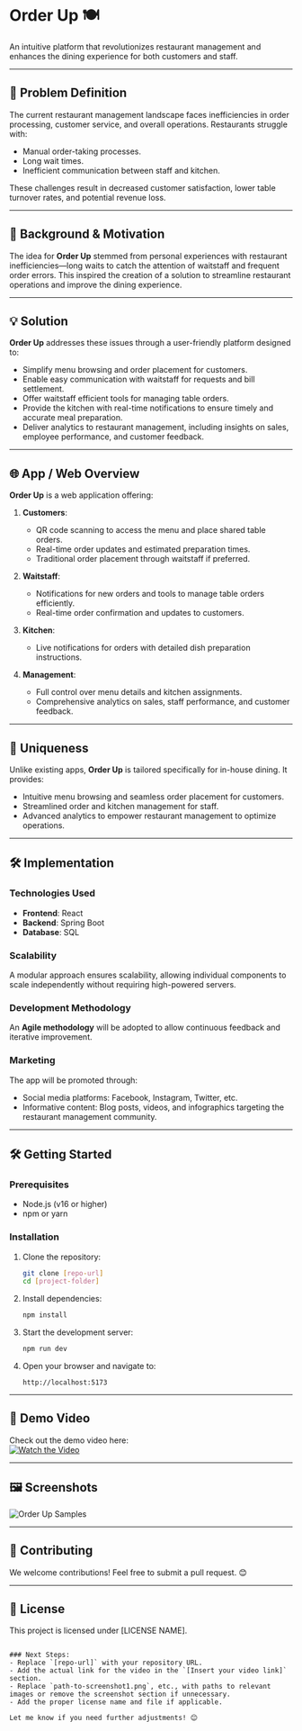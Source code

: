 # Order Up 🍽️  
An intuitive platform that revolutionizes restaurant management and enhances the dining experience for both customers and staff.

---

## 📖 Problem Definition  
The current restaurant management landscape faces inefficiencies in order processing, customer service, and overall operations. Restaurants struggle with:  
- Manual order-taking processes.  
- Long wait times.  
- Inefficient communication between staff and kitchen.  

These challenges result in decreased customer satisfaction, lower table turnover rates, and potential revenue loss.

---

## 🌟 Background & Motivation  
The idea for **Order Up** stemmed from personal experiences with restaurant inefficiencies—long waits to catch the attention of waitstaff and frequent order errors. This inspired the creation of a solution to streamline restaurant operations and improve the dining experience.

---

## 💡 Solution  
**Order Up** addresses these issues through a user-friendly platform designed to:  
- Simplify menu browsing and order placement for customers.  
- Enable easy communication with waitstaff for requests and bill settlement.  
- Offer waitstaff efficient tools for managing table orders.  
- Provide the kitchen with real-time notifications to ensure timely and accurate meal preparation.  
- Deliver analytics to restaurant management, including insights on sales, employee performance, and customer feedback.

---

## 🌐 App / Web Overview  
**Order Up** is a web application offering:  
1. **Customers**:  
   - QR code scanning to access the menu and place shared table orders.  
   - Real-time order updates and estimated preparation times.  
   - Traditional order placement through waitstaff if preferred.  

2. **Waitstaff**:  
   - Notifications for new orders and tools to manage table orders efficiently.  
   - Real-time order confirmation and updates to customers.  

3. **Kitchen**:  
   - Live notifications for orders with detailed dish preparation instructions.  

4. **Management**:  
   - Full control over menu details and kitchen assignments.  
   - Comprehensive analytics on sales, staff performance, and customer feedback.

---

## 🔑 Uniqueness  
Unlike existing apps, **Order Up** is tailored specifically for in-house dining. It provides:  
- Intuitive menu browsing and seamless order placement for customers.  
- Streamlined order and kitchen management for staff.  
- Advanced analytics to empower restaurant management to optimize operations.

---

## 🛠️ Implementation  
### Technologies Used  
- **Frontend**: React  
- **Backend**: Spring Boot  
- **Database**: SQL  

### Scalability  
A modular approach ensures scalability, allowing individual components to scale independently without requiring high-powered servers.

### Development Methodology  
An **Agile methodology** will be adopted to allow continuous feedback and iterative improvement.

### Marketing  
The app will be promoted through:  
- Social media platforms: Facebook, Instagram, Twitter, etc.  
- Informative content: Blog posts, videos, and infographics targeting the restaurant management community.

---

## 🛠️ Getting Started  
### Prerequisites  
- Node.js (v16 or higher)  
- npm or yarn  

### Installation  
1. Clone the repository:  
   ```bash
   git clone [repo-url]
   cd [project-folder]
   ```  
2. Install dependencies:  
   ```bash
   npm install
   ```  

3. Start the development server:  
   ```bash
   npm run dev
   ```  
4. Open your browser and navigate to:  
   ```
   http://localhost:5173
   ```

---

## 🎥 Demo Video  
Check out the demo video here:  
[![Watch the Video](Sample/orderup-samples.jpg)](https://youtu.be/4RyBM9kUTFc)  

---

## 🖼️ Screenshots  
![Order Up Samples](Sample/orderup-samples.jpg)  


---

## 🤝 Contributing  
We welcome contributions! Feel free to submit a pull request. 😊  

---

## 📄 License  
This project is licensed under [LICENSE NAME].  
```

### Next Steps:
- Replace `[repo-url]` with your repository URL.  
- Add the actual link for the video in the `[Insert your video link]` section.  
- Replace `path-to-screenshot1.png`, etc., with paths to relevant images or remove the screenshot section if unnecessary.  
- Add the proper license name and file if applicable.  

Let me know if you need further adjustments! 😊
